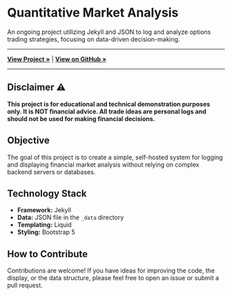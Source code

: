 # Quantitative Market Analysis

An ongoing project utilizing Jekyll and JSON to log and analyze options trading strategies, focusing on data-driven decision-making.

---

[**View Project »**](/trade-ideas/) | [**View on GitHub »**](https://github.com/mkahveci/qma)

---

## **Disclaimer ⚠️**
**This project is for educational and technical demonstration purposes only. It is NOT financial advice. All trade ideas are personal logs and should not be used for making financial decisions.**

## Objective
The goal of this project is to create a simple, self-hosted system for logging and displaying financial market analysis without relying on complex backend servers or databases.

## Technology Stack
* **Framework:** Jekyll
* **Data:** JSON file in the `_data` directory
* **Templating:** Liquid
* **Styling:** Bootstrap 5

## How to Contribute
Contributions are welcome! If you have ideas for improving the code, the display, or the data structure, please feel free to open an issue or submit a pull request.
